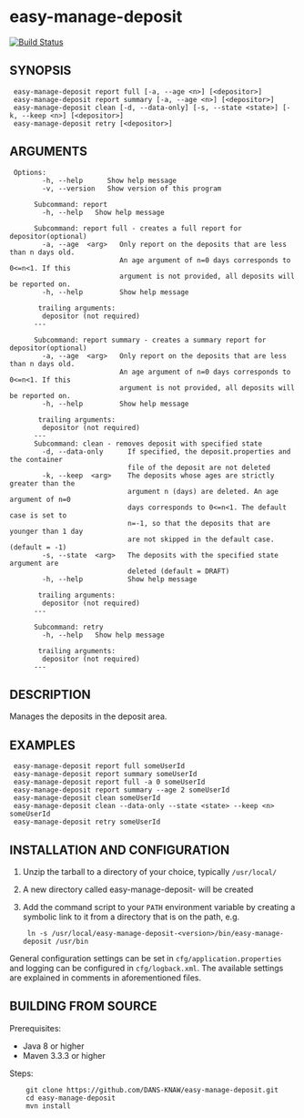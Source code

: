 easy-manage-deposit
===========
[![Build Status](https://travis-ci.org/DANS-KNAW/easy-manage-deposit.png?branch=master)](https://travis-ci.org/DANS-KNAW/easy-manage-deposit)


SYNOPSIS
--------
   
     easy-manage-deposit report full [-a, --age <n>] [<depositor>]
     easy-manage-deposit report summary [-a, --age <n>] [<depositor>]
     easy-manage-deposit clean [-d, --data-only] [-s, --state <state>] [-k, --keep <n>] [<depositor>]
     easy-manage-deposit retry [<depositor>]
     
         
ARGUMENTS
--------
   
     Options:
            -h, --help      Show help message
            -v, --version   Show version of this program
        
          Subcommand: report
            -h, --help   Show help message
          
          Subcommand: report full - creates a full report for depositor(optional)
            -a, --age  <arg>   Only report on the deposits that are less than n days old.
                               An age argument of n=0 days corresponds to 0<=n<1. If this
                               argument is not provided, all deposits will be reported on.
            -h, --help         Show help message
          
           trailing arguments:
            depositor (not required)
          ---
          
          Subcommand: report summary - creates a summary report for depositor(optional)
            -a, --age  <arg>   Only report on the deposits that are less than n days old.
                               An age argument of n=0 days corresponds to 0<=n<1. If this
                               argument is not provided, all deposits will be reported on.
            -h, --help         Show help message
          
           trailing arguments:
            depositor (not required)
          ---
          Subcommand: clean - removes deposit with specified state
            -d, --data-only      If specified, the deposit.properties and the container
                                 file of the deposit are not deleted
            -k, --keep  <arg>    The deposits whose ages are strictly greater than the
                                 argument n (days) are deleted. An age argument of n=0
                                 days corresponds to 0<=n<1. The default case is set to
                                 n=-1, so that the deposits that are younger than 1 day
                                 are not skipped in the default case. (default = -1)
            -s, --state  <arg>   The deposits with the specified state argument are
                                 deleted (default = DRAFT)
            -h, --help           Show help message
          
           trailing arguments:
            depositor (not required)
          ---
          
          Subcommand: retry
            -h, --help   Show help message
          
           trailing arguments:
            depositor (not required)
          ---
    
     
DESCRIPTION
-----------

Manages the deposits in the deposit area.
     
EXAMPLES
--------

     easy-manage-deposit report full someUserId
     easy-manage-deposit report summary someUserId
     easy-manage-deposit report full -a 0 someUserId
     easy-manage-deposit report summary --age 2 someUserId
     easy-manage-deposit clean someUserId
     easy-manage-deposit clean --data-only --state <state> --keep <n> someUserId
     easy-manage-deposit retry someUserId


INSTALLATION AND CONFIGURATION
------------------------------


1. Unzip the tarball to a directory of your choice, typically `/usr/local/`
2. A new directory called easy-manage-deposit-<version> will be created
3. Add the command script to your `PATH` environment variable by creating a symbolic link to it from a directory that is
   on the path, e.g. 
   
        ln -s /usr/local/easy-manage-deposit-<version>/bin/easy-manage-deposit /usr/bin



General configuration settings can be set in `cfg/application.properties` and logging can be configured
in `cfg/logback.xml`. The available settings are explained in comments in aforementioned files.


BUILDING FROM SOURCE
--------------------

Prerequisites:

* Java 8 or higher
* Maven 3.3.3 or higher

Steps:

        git clone https://github.com/DANS-KNAW/easy-manage-deposit.git
        cd easy-manage-deposit
        mvn install
